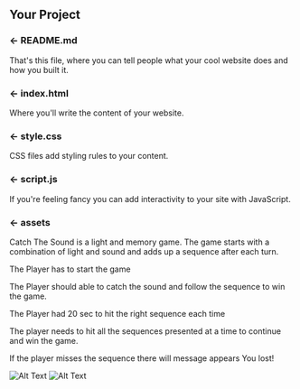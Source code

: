 
## Your Project

### ← README.md

That's this file, where you can tell people what your cool website does and how you built it.

### ← index.html

Where you'll write the content of your website.

### ← style.css

CSS files add styling rules to your content.

### ← script.js

If you're feeling fancy you can add interactivity to your site with JavaScript.

### ← assets
  
  
Catch The Sound is a light and memory game. 
The game starts with a combination of light and sound and adds up a sequence after each turn.

The Player has to start the game

The Player should able to catch the sound and follow the sequence to win the game.

The Player had 20 sec to hit the right sequence each time

The player needs to hit all the sequences presented at a time to continue and win the game.

If the player misses the sequence there will message appears You lost!


  
  
  

![Alt Text](https://media.giphy.com/media/J2PwWYnF8RhXDPNF21/giphy.gif)
![Alt Text](https://media.giphy.com/media/0Fu1yjTzbr49EpY5Ys/giphy.gif)


